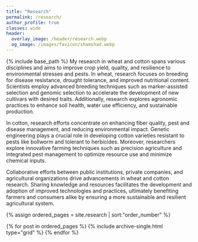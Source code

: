 ```yaml
---
title: "Research"
permalink: /research/
author_profile: true
classes: wide
header:
  overlay_image: /header/research.webp
  og_image: /images/favicon/shamshad.webp
---
```


{% include base_path %}
My research in wheat and cotton spans various disciplines and aims to improve crop yield, quality, and resilience to environmental stresses and pests. In wheat, research focuses on breeding for disease resistance, drought tolerance, and improved nutritional content. Scientists employ advanced breeding techniques such as marker-assisted selection and genomic selection to accelerate the development of new cultivars with desired traits. Additionally, research explores agronomic practices to enhance soil health, water use efficiency, and sustainable production.

In cotton, research efforts concentrate on enhancing fiber quality, pest and disease management, and reducing environmental impact. Genetic engineering plays a crucial role in developing cotton varieties resistant to pests like bollworm and tolerant to herbicides. Moreover, researchers explore innovative farming techniques such as precision agriculture and integrated pest management to optimize resource use and minimize chemical inputs.

Collaborative efforts between public institutions, private companies, and agricultural organizations drive advancements in wheat and cotton research. Sharing knowledge and resources facilitates the development and adoption of improved technologies and practices, ultimately benefiting farmers and consumers alike by ensuring a more sustainable and resilient agricultural system.


<nbsp>
{% assign ordered_pages = site.research | sort:"order_number" %}

{% for post in ordered_pages %}
  {% include archive-single.html type="grid" %}
{% endfor %}
